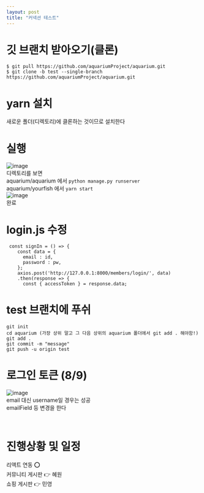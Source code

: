 ```yaml
---
layout: post
title: "커넥션 테스트"
---
```


# 깃 브랜치 받아오기(클론)
```
$ git pull https://github.com/aquariumProject/aquarium.git
$ git clone -b test --single-branch https://github.com/aquariumProject/aquarium.git
```

# yarn 설치
새로운 폴더(디렉토리)에 클론하는 것이므로 설치한다

# 실행
![image](https://user-images.githubusercontent.com/86642180/183487233-7a09dfb6-c7d0-4106-b756-1b1587f66756.png)  
디렉토리를 보면  
aquarium/aquarium 에서 `python manage.py runserver`  
aquarium/yourfish 에서 `yarn start`  
![image](https://user-images.githubusercontent.com/86642180/183487686-dc58fda6-2b89-4c93-86b4-56fa1ea7edce.png)  
완료  

# login.js 수정
```
 const signIn = () => {
    const data = {
      email : id,
      password : pw,
    };
    axios.post('http://127.0.0.1:8000/members/login/', data)
    .then(response => {
      const { accessToken } = response.data;
```

# test 브랜치에 푸쉬
```
git init
cd aquarium (가장 상위 말고 그 다음 상위의 aquarium 폴더에서 git add . 해야함!)
git add .
git commit -m "message"
git push -u origin test
```

# 로그인 토큰 (8/9)
![image](https://user-images.githubusercontent.com/86642180/183490375-5722976b-e56b-42ed-8bf2-31bf4adeb970.png)  
email 대신 username일 경우는 성공  
emailField 등 변경을 한다  

<br>

# 진행상황 및 일정
리액트 연동 ⭕  
커뮤니티 게시판 👉 혜원  
쇼핑 게시판 👉 민영  
